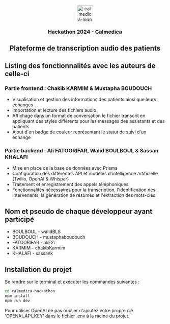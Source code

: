 <div align="center">
  <a>
    <img 
      src="https://www.calmedica.com/wp-content/uploads/2020/05/Calmedica-logo-flat-200.png"
      alt="calmedica-logo" 
      height="50" />
  </a>
  <h3 align="center">Hackathon 2024 - Calmedica</h3>
  <h2 align="center">Plateforme de transcription audio des patients</h2>
</div>

## Listing des fonctionnalités avec les auteurs de celle-ci

### Partie frontend : Chakib KARMIM & Mustapha BOUDOUCH
- Visualisation et gestion des informations des patients ainsi que leurs échanges
- Importation et lecture des fichiers audio
- Affichage dans un format de conversation le fichier transcrit en appliquant des styles différents pour les messages des assistants et des patients
- Ajout d'un badge de couleur représentant le statut de suivi d'un échange

### Partie backend : Ali FATOORIFAR, Walid BOULBOUL & Sassan KHALAFI
- Mise en place de la base de données avec Prisma
- Configuration des différentes API et modèles d'intelligence artificielle (Twilio, OpenAI & Whisper)
- Traitement et enregistrement des appels téléphoniques
- Fonctionnalités nécessaires pour la transcription, l'identification des intervenants, la génération de résumés et l'extraction des mots-clés

## Nom et pseudo de chaque développeur ayant participé
- BOULBOUL - walidBLS
- BOUDOUCH - mustaphaboudouch
- FATOORIFAR - aliF2r
- KARMIM - chakibKarmim
- KHALAFI - sassank

## Installation du projet
Se rendre sur le terminal et exécuter les commandes suivantes :
```bash
cd calmedica-hackathon
npm install
npm run dev
```
Pour utiliser OpenAI ne pas oublier d'ajoutez votre propre clé 'OPENAI_API_KEY' dans le fichier .env à la racine du projet.
